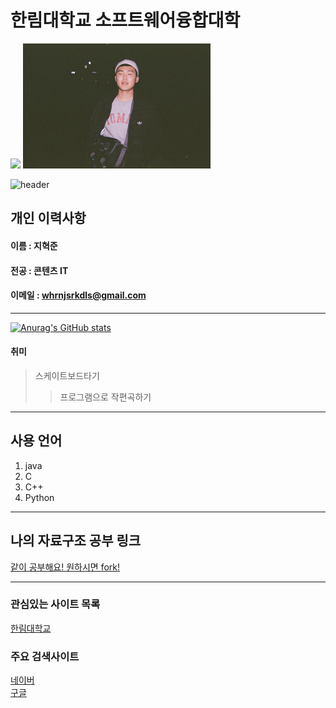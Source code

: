 # 한림대학교 소프트웨어융합대학  
<img src="https://img.shields.io/github/followers/HyukJunJi?style=social"/></a>
<img src=mypic.jpg height=200 width=300>

![header](https://capsule-render.vercel.app/api?type=rounded&color=gradient&text=%20asdf%20&height=300&fontSize=100&textBg=true)



## 개인 이력사항
#### 이름 : 지혁준
#### 전공 : 콘텐츠 IT
#### 이메일 : whrnjsrkdls@gmail.com
------------------------
[![Anurag's GitHub stats](https://github-readme-stats.vercel.app/api?username=HyukJunJi)](https://github.com/anuraghazra/github-readme-stats)
#### 취미
> 스케이트보드타기
>> 프로그램으로 작편곡하기
---
## 사용 언어
1. java
2. C
3. C++
4. Python
---
## 나의 자료구조 공부 링크
[같이 공부해요! 원하시면 fork!](https://www.github.com/HyukJunJi/data_struct)

-----------

### 관심있는 사이트 목록
[한림대학교][hallym]

### 주요 검색사이트
[네이버][naver]  
[구글][google]  


[eclipse]:https://www.eclipse.org
[google]:https://www.google.com
[naver]:https://www.naver.com
[hallym]:https://www.hallym.ac.kr

